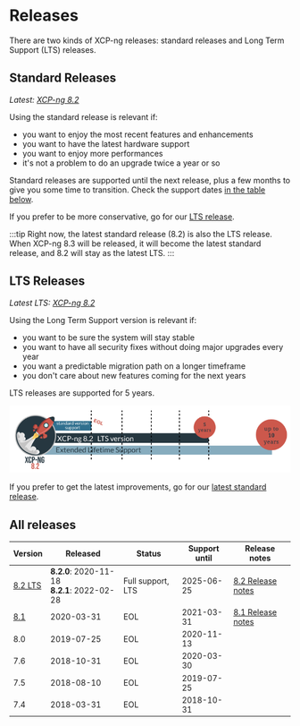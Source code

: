 # Releases

There are two kinds of XCP-ng releases: standard releases and Long Term Support (LTS) releases.

## Standard Releases

*Latest: [XCP-ng 8.2](release-8-2.md)*

Using the standard release is relevant if:

* you want to enjoy the most recent features and enhancements
* you want to have the latest hardware support
* you want to enjoy more performances
* it's not a problem to do an upgrade twice a year or so

Standard releases are supported until the next release, plus a few months to give you some time to transition. Check the support dates [in the table below](#all-releases).

If you prefer to be more conservative, go for our [LTS release](#lts-releases).

:::tip
Right now, the latest standard release (8.2) is also the LTS release. When XCP-ng 8.3 will be released, it will become the latest standard release, and 8.2 will stay as the latest LTS.
:::

## LTS Releases

*Latest LTS: [XCP-ng 8.2](release-8-2.md)*

Using the Long Term Support version is relevant if:

* you want to be sure the system will stay stable
* you want to have all security fixes without doing major upgrades every year
* you want a predictable migration path on a longer timeframe
* you don't care about new features coming for the next years

LTS releases are supported for 5 years.

![](../assets/img/lts.png)

If you prefer to get the latest improvements, go for our [latest standard release](#standard-releases).

## All releases

| Version                   | Released   | Status               | Support until                                | Release notes                        |
| ---                       | ---        | ---                  | ---                                          | ---                                  |
| [8.2 LTS](release-8-2.md) | **8.2.0**:&nbsp;2020-11-18<br/>**8.2.1**:&nbsp;2022-02-28 | Full support, LTS    | 2025-06-25                                   | [8.2 Release notes](release-8-2.md)  |
| [8.1](release-8-1.md)     | 2020-03-31 | EOL                  | 2021-03-31                                   | [8.1 Release notes](release-8-1.md)  |
| 8.0                       | 2019-07-25 | EOL                  | 2020-11-13                                   |                                      |
| 7.6                       | 2018-10-31 | EOL                  | 2020-03-30                                   |                                      |
| 7.5                       | 2018-08-10 | EOL                  | 2019-07-25                                   |                                      |
| 7.4                       | 2018-03-31 | EOL                  | 2018-10-31                                   |                                      |
